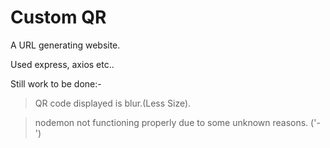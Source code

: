 # Custom QR
A URL generating website.

Used express, axios etc..

Still work to be done:- 

 > QR code displayed is blur.(Less Size).

 > nodemon not functioning properly due to some unknown reasons. ('-')